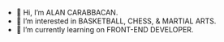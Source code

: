 - 👋 Hi, I’m ALAN CARABBACAN.
- 👀 I’m interested in BASKETBALL, CHESS, & MARTIAL ARTS.
- 🌱 I’m currently learning on FRONT-END DEVELOPER.
